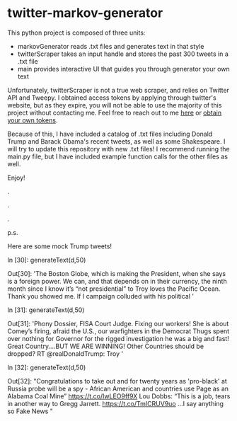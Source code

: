 # twitter-markov-generator

This python project is composed of three units:
- markovGenerator reads .txt files and generates text in that style
- twitterScraper takes an input handle and stores the past 300 tweets in a .txt file
- main provides interactive UI that guides you through generator your own text

Unfortunately, twitterScraper is not a true web scraper, and relies on Twitter API and Tweepy. I obtained access tokens by applying through twitter's website, but as they expire, you will not be able to use the majority of this project without contacting me. Feel free to reach out to me [here](mailto:hssa2016@mymail.pomona.edu) or [obtain your own tokens](https://developer.twitter.com/content/developer-twitter/en.html).

Because of this, I have included a catalog of .txt files including Donald Trump and Barack Obama's recent tweets, as well as some Shakespeare. I will try to update this repository with new .txt files! I recommend running the main.py file, but I have included example function calls for the other files as well.

Enjoy!

.

.

.

p.s.

Here are some mock Trump tweets!

In [30]: generateText(d,50)

Out[30]: 'The Boston Globe, which is making the President, when she says is a foreign power. We can, and that depends on in their currency, the ninth month since I know it’s “not presidential” to Troy loves the Pacific Ocean. Thank you showed me. If I campaign colluded with his political '

In [31]: generateText(d,50)

Out[31]: 'Phony Dossier, FISA Court Judge. Fixing our workers! She is about Comey’s firing, afraid the U.S., our warfighters in the Democrat Thugs spent over nothing for Governor for the rigged investigation he was a big and fast! Great Country....BUT WE ARE WINNING! Other Countries should be dropped? RT @realDonaldTrump: Troy '

In [32]: generateText(d,50)

Out[32]: "Congratulations to take out and for twenty years as 'pro-black' at Russia probe will be a spy - African American and countries use Page as an Alabama Coal Mine” https://t.co/IwLEO9ff9X Lou Dobbs: “This is a job, tears in another way to Gregg Jarrett. https://t.co/TmICRUV9uo ...I say anything so Fake News "
